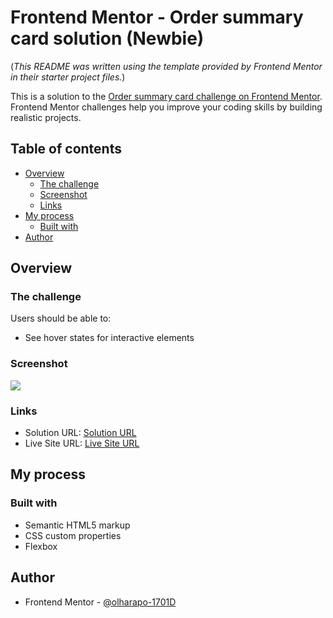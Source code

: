 # Frontend Mentor - Order summary card solution (Newbie)

(*This README was written using the template provided by Frontend Mentor in their starter project files.*)

This is a solution to the [Order summary card challenge on Frontend Mentor](https://www.frontendmentor.io/challenges/order-summary-component-QlPmajDUj). Frontend Mentor challenges help you improve your coding skills by building realistic projects. 

## Table of contents

- [Overview](#overview)
  - [The challenge](#the-challenge)
  - [Screenshot](#screenshot)
  - [Links](#links)
- [My process](#my-process)
  - [Built with](#built-with)
- [Author](#author)


## Overview

### The challenge

Users should be able to:

- See hover states for interactive elements

### Screenshot

![](https://github.com/olharapo-1701D/frontend-mentor-order-summary-component/blob/main/screenshot/Screenoshot.png)

### Links

- Solution URL: [Solution URL](https://olharapo-1701d.github.io/frontend-mentor-order-summary-component/)
- Live Site URL: [Live Site URL](https://github.com/olharapo-1701D/frontend-mentor-order-summary-component)

## My process

### Built with

- Semantic HTML5 markup
- CSS custom properties
- Flexbox

## Author

- Frontend Mentor - [@olharapo-1701D](https://www.frontendmentor.io/profile/olharapo-1701D)
